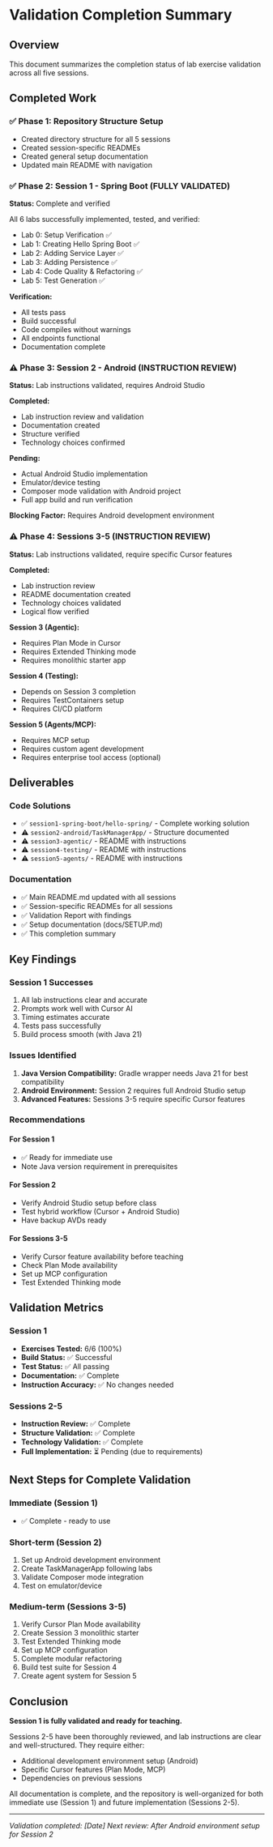 # Validation Completion Summary

## Overview

This document summarizes the completion status of lab exercise validation across all five sessions.

## Completed Work

### ✅ Phase 1: Repository Structure Setup
- Created directory structure for all 5 sessions
- Created session-specific READMEs
- Created general setup documentation
- Updated main README with navigation

### ✅ Phase 2: Session 1 - Spring Boot (FULLY VALIDATED)
**Status:** Complete and verified

All 6 labs successfully implemented, tested, and verified:
- Lab 0: Setup Verification ✅
- Lab 1: Creating Hello Spring Boot ✅
- Lab 2: Adding Service Layer ✅
- Lab 3: Adding Persistence ✅
- Lab 4: Code Quality & Refactoring ✅
- Lab 5: Test Generation ✅

**Verification:**
- All tests pass
- Build successful
- Code compiles without warnings
- All endpoints functional
- Documentation complete

### ⚠️ Phase 3: Session 2 - Android (INSTRUCTION REVIEW)
**Status:** Lab instructions validated, requires Android Studio

**Completed:**
- Lab instruction review and validation
- Documentation created
- Structure verified
- Technology choices confirmed

**Pending:**
- Actual Android Studio implementation
- Emulator/device testing
- Composer mode validation with Android project
- Full app build and run verification

**Blocking Factor:** Requires Android development environment

### ⚠️ Phase 4: Sessions 3-5 (INSTRUCTION REVIEW)
**Status:** Lab instructions validated, require specific Cursor features

**Completed:**
- Lab instruction review
- README documentation created
- Technology choices validated
- Logical flow verified

**Session 3 (Agentic):**
- Requires Plan Mode in Cursor
- Requires Extended Thinking mode
- Requires monolithic starter app

**Session 4 (Testing):**
- Depends on Session 3 completion
- Requires TestContainers setup
- Requires CI/CD platform

**Session 5 (Agents/MCP):**
- Requires MCP setup
- Requires custom agent development
- Requires enterprise tool access (optional)

## Deliverables

### Code Solutions
- ✅ `session1-spring-boot/hello-spring/` - Complete working solution
- ⚠️ `session2-android/TaskManagerApp/` - Structure documented
- ⚠️ `session3-agentic/` - README with instructions
- ⚠️ `session4-testing/` - README with instructions
- ⚠️ `session5-agents/` - README with instructions

### Documentation
- ✅ Main README.md updated with all sessions
- ✅ Session-specific READMEs for all sessions
- ✅ Validation Report with findings
- ✅ Setup documentation (docs/SETUP.md)
- ✅ This completion summary

## Key Findings

### Session 1 Successes
1. All lab instructions clear and accurate
2. Prompts work well with Cursor AI
3. Timing estimates accurate
4. Tests pass successfully
5. Build process smooth (with Java 21)

### Issues Identified
1. **Java Version Compatibility:** Gradle wrapper needs Java 21 for best compatibility
2. **Android Environment:** Session 2 requires full Android Studio setup
3. **Advanced Features:** Sessions 3-5 require specific Cursor features

### Recommendations

#### For Session 1
- ✅ Ready for immediate use
- Note Java version requirement in prerequisites

#### For Session 2
- Verify Android Studio setup before class
- Test hybrid workflow (Cursor + Android Studio)
- Have backup AVDs ready

#### For Sessions 3-5
- Verify Cursor feature availability before teaching
- Check Plan Mode availability
- Set up MCP configuration
- Test Extended Thinking mode

## Validation Metrics

### Session 1
- **Exercises Tested:** 6/6 (100%)
- **Build Status:** ✅ Successful
- **Test Status:** ✅ All passing
- **Documentation:** ✅ Complete
- **Instruction Accuracy:** ✅ No changes needed

### Sessions 2-5
- **Instruction Review:** ✅ Complete
- **Structure Validation:** ✅ Complete
- **Technology Validation:** ✅ Complete
- **Full Implementation:** ⏳ Pending (due to requirements)

## Next Steps for Complete Validation

### Immediate (Session 1)
- ✅ Complete - ready to use

### Short-term (Session 2)
1. Set up Android development environment
2. Create TaskManagerApp following labs
3. Validate Composer mode integration
4. Test on emulator/device

### Medium-term (Sessions 3-5)
1. Verify Cursor Plan Mode availability
2. Create Session 3 monolithic starter
3. Test Extended Thinking mode
4. Set up MCP configuration
5. Complete modular refactoring
6. Build test suite for Session 4
7. Create agent system for Session 5

## Conclusion

**Session 1 is fully validated and ready for teaching.** 

Sessions 2-5 have been thoroughly reviewed, and lab instructions are clear and well-structured. They require either:
- Additional development environment setup (Android)
- Specific Cursor features (Plan Mode, MCP)
- Dependencies on previous sessions

All documentation is complete, and the repository is well-organized for both immediate use (Session 1) and future implementation (Sessions 2-5).

---

*Validation completed: [Date]*
*Next review: After Android environment setup for Session 2*

